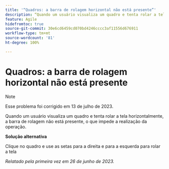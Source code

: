 ```yaml
---
title: '“Quadros: a barra de rolagem horizontal não está presente”'
description: “Quando um usuário visualiza um quadro e tenta rolar a tela horizontalmente, a barra de rolagem não está presente, o que impede a realização da operação.”
feature: Agile
hidefromtoc: true
source-git-commit: 30e6cd6459cd070bd4246cccc3af11556d676911
workflow-type: tm+mt
source-wordcount: '81'
ht-degree: 100%

---
```



# Quadros: a barra de rolagem horizontal não está presente

>[!NOTE]
>
>Esse problema foi corrigido em 13 de julho de 2023.

Quando um usuário visualiza um quadro e tenta rolar a tela horizontalmente, a barra de rolagem não está presente, o que impede a realização da operação.

**Solução alternativa**

Clique no quadro e use as setas para a direita e para a esquerda para rolar a tela

_Relatado pela primeira vez em 26 de junho de 2023._

